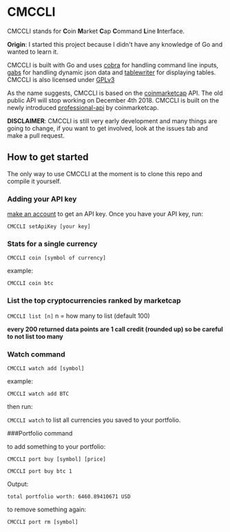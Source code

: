 # CMCCLI
CMCCLI stands for **C**oin **M**arket **C**ap **C**ommand **L**ine **I**nterface.

**Origin**: I started this project because I didn't have any knowledge of Go and wanted to learn it.

CMCCLI is built with Go and uses [cobra](https://github.com/spf13/cobra) for handling command line inputs, [gabs](https://github.com/Jeffail/gabs) for handling dynamic json data and [tablewriter](https://github.com/olekukonko/tablewriter) for displaying tables. CMCCLI is also licensed under [GPLv3](/LICENSE.md)

As the name suggests, CMCCLI is based on the [coinmarketcap](https://coinmarketcap.com) API.
The old public API will stop working on December 4th 2018. CMCCLI is built on the newly introduced [professional-api](https://pro.coinmarketcap.com) by coinmarketcap.

**DISCLAIMER**: CMCCLI is still very early development and many things are going to change, if you want to get involved, look at the issues tab and make a pull request.

## How to get started

The only way to use CMCCLI at the moment is to clone this repo and compile it yourself.

### Adding your API key
[make an account](https://pro.coinmarketcap.com) to get an API key.
Once you have your API key, run: 

`CMCCLI setApiKey [your key]`

### Stats for a single currency

`CMCCLI coin [symbol of currency]`

example:

`CMCCLI coin btc`

### List the top cryptocurrencies ranked by marketcap

`CMCCLI list [n]` n = how many to list (default 100)

**every 200 returned data points are 1 call credit (rounded up) so be careful to not list too many**

### Watch command

`CMCCLI watch add [symbol]`

example:

`CMCCLI watch add BTC`

then run:

`CMCCLI watch` to list all currencies you saved to your portfolio.



###Portfolio command

to add something to your portfolio:

`CMCCLI port buy [symbol] [price]`

`CMCCLI port buy btc 1`

Output:

`total portfolio worth: 6460.89410671 USD` 

to remove something again:

`CMCCLI port rm [symbol]`